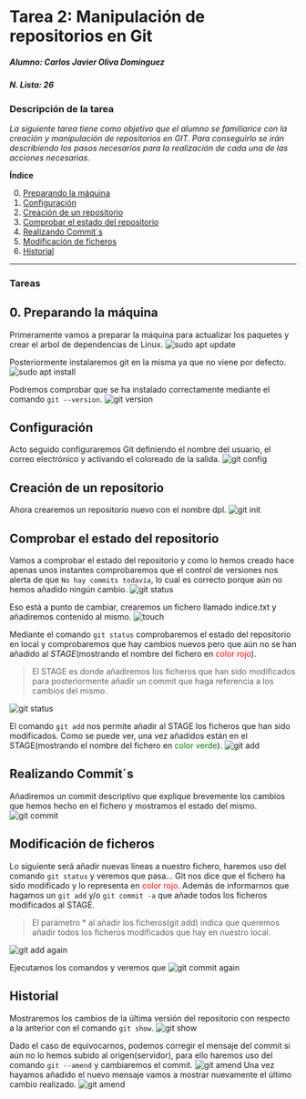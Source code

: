 # Tarea 2: Manipulación de repositorios en Git
##### Alumno: Carlos Javier Oliva Domínguez 
##### N. Lista: 26

### Descripción de la tarea
*La siguiente tarea tiene como objetivo que el alumno se familiarice con la creación y manipulación de repositorios en GIT. Para conseguirlo se irán describiendo los pasos necesarios para la realización de cada una de las acciones necesarias.*



**Índice**

0. [Preparando la máquina](#id0)
1. [Configuración](#id1)
2. [Creación de un repositorio](#id2)
3. [Comprobar el estado del repositorio](#id3)
4. [Realizando Commit´s](#id4)
5. [Modificación de ficheros](#id5)
6. [Historial](#id6)

---
### Tareas

## 0. Preparando la máquina<a name="id1"></a>
Primeramente vamos a preparar la máquina para actualizar los paquetes y crear el arbol de dependencias de Linux. 
![sudo apt update](./img/1_update.png)

Posteriormente instalaremos git en la misma ya que no viene por defecto.
![sudo apt install](./img/2_apt_install.png)

Podremos comprobar que se ha instalado correctamente mediante el comando `git --version`.
![git version](./img/3_version.png)

## Configuración<a name="id1"></a>
Acto seguido configuraremos Git definiendo el nombre del usuario, el correo electrónico y activando el coloreado de la salida.
![git config](./img/4_config.png)


## Creación de un repositorio<a name="id2"></a>
Ahora crearemos un repositorio nuevo con el nombre dpl.
![git init](./img/5_init.png)


## Comprobar el estado del repositorio<a name="id3"></a>
Vamos a comprobar el estado del repositorio y como lo hemos creado hace apenas unos instantes comprobaremos que el control de versiones nos alerta de que `No hay commits todavía`, lo cual es correcto porque aún no hemos añadido ningún cambio.
![git status](./img/6_status.png)

Eso está a punto de cambiar, crearemos un fichero llamado indice.txt y añadiremos contenido al mismo.
![touch](./img/7_touch.png)

Mediante el comando `git status` comprobaremos el estado del repositorio en local y comprobaremos que hay cambios nuevos pero que aún no se han añadido al *STAGE*(mostrando el nombre del fichero en <span style="color:red">color rojo</span>).

>El STAGE es donde añadiremos los ficheros que han sido modificados para posteriormente añadir un commit que haga referencia a los cambios del mismo.

![git status](./img/8_status.png)

El comando `git add` nos permite añadir al STAGE los ficheros que han sido modificados. Como se puede ver, una vez añadidos están en el STAGE(mostrando el nombre del fichero en <span style="color:green">color verde</span>).
![git add](./img/9_add_status.png)


## Realizando Commit´s<a name="id4"></a>
Añadiremos un commit descriptivo que explique brevemente los cambios que hemos hecho en el fichero y mostramos el estado del mismo.
![git commit](./img/10_commit.png)


## Modificación de ficheros<a name="id5"></a>
Lo siguiente será añadir nuevas líneas a nuestro fichero, haremos uso del comando `git status` y veremos que pasa...
Git nos dice que el fichero ha sido modificado y lo representa en <span style="color:red">color rojo</span>. Además de informarnos que hagamos un `git add` y/o `git commit -a` que añade todos los ficheros modificados al STAGE.
> El parámetro * al añadir los ficheros(git add) indica que queremos añadir todos los ficheros modificados que hay en nuestro local.

![git add again](./img/11_add_again.png)

Ejecutamos los comandos y veremos que 
![git commit again](./img/12_commit_again.png)

## Historial<a name="id5"></a>
Mostraremos los cambios de la última versión del repositorio con respecto a la anterior con el comando `git show`.
![git show](./img/13_show.png)

Dado el caso de equivocarnos, podemos corregir el mensaje del commit si aún no lo hemos subido al origen(servidor), para ello haremos uso del comando `git --amend` y cambiaremos el commit.
![git amend](./img/14_amend.png)
Una vez hayamos añadido el nuevo mensaje vamos a mostrar nuevamente el último cambio realizado.
![git amend](./img/15_show_again.png)
